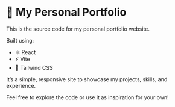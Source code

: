 # 💼 My Personal Portfolio

This is the source code for my personal portfolio website.

Built using:

- ⚛️ React  
- ⚡ Vite  
- 🎨 Tailwind CSS  

It’s a simple, responsive site to showcase my projects, skills, and experience.

Feel free to explore the code or use it as inspiration for your own!
